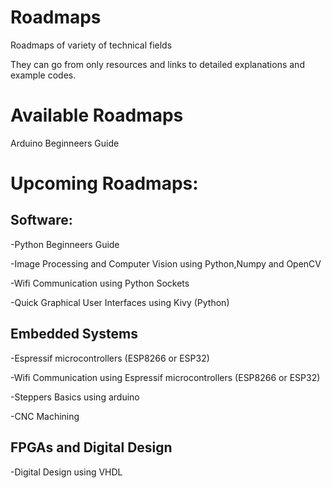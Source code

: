 # Roadmaps
Roadmaps of variety of technical fields

They can go from only resources and links to detailed explanations and example codes.


# Available Roadmaps
Arduino Beginneers Guide


# Upcoming Roadmaps:
## Software:
-Python Beginneers Guide

-Image Processing and Computer Vision using Python,Numpy and OpenCV

-Wifi Communication using Python Sockets

-Quick Graphical User Interfaces using Kivy (Python)




## Embedded Systems
-Espressif microcontrollers (ESP8266 or ESP32)

-Wifi Communication using Espressif microcontrollers (ESP8266 or ESP32)

-Steppers Basics using arduino

-CNC Machining 




## FPGAs and Digital Design
-Digital Design using VHDL
